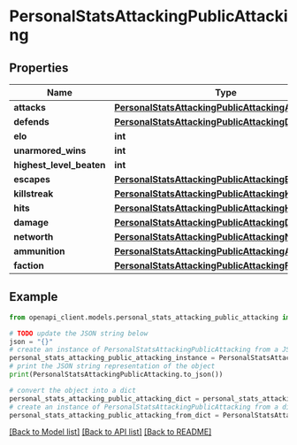 # PersonalStatsAttackingPublicAttacking


## Properties

Name | Type | Description | Notes
------------ | ------------- | ------------- | -------------
**attacks** | [**PersonalStatsAttackingPublicAttackingAttacks**](PersonalStatsAttackingPublicAttackingAttacks.md) |  | 
**defends** | [**PersonalStatsAttackingPublicAttackingDefends**](PersonalStatsAttackingPublicAttackingDefends.md) |  | 
**elo** | **int** |  | 
**unarmored_wins** | **int** |  | 
**highest_level_beaten** | **int** |  | 
**escapes** | [**PersonalStatsAttackingPublicAttackingEscapes**](PersonalStatsAttackingPublicAttackingEscapes.md) |  | [optional] 
**killstreak** | [**PersonalStatsAttackingPublicAttackingKillstreak**](PersonalStatsAttackingPublicAttackingKillstreak.md) |  | 
**hits** | [**PersonalStatsAttackingPublicAttackingHits**](PersonalStatsAttackingPublicAttackingHits.md) |  | 
**damage** | [**PersonalStatsAttackingPublicAttackingDamage**](PersonalStatsAttackingPublicAttackingDamage.md) |  | 
**networth** | [**PersonalStatsAttackingPublicAttackingNetworth**](PersonalStatsAttackingPublicAttackingNetworth.md) |  | 
**ammunition** | [**PersonalStatsAttackingPublicAttackingAmmunition**](PersonalStatsAttackingPublicAttackingAmmunition.md) |  | 
**faction** | [**PersonalStatsAttackingPublicAttackingFaction**](PersonalStatsAttackingPublicAttackingFaction.md) |  | 

## Example

```python
from openapi_client.models.personal_stats_attacking_public_attacking import PersonalStatsAttackingPublicAttacking

# TODO update the JSON string below
json = "{}"
# create an instance of PersonalStatsAttackingPublicAttacking from a JSON string
personal_stats_attacking_public_attacking_instance = PersonalStatsAttackingPublicAttacking.from_json(json)
# print the JSON string representation of the object
print(PersonalStatsAttackingPublicAttacking.to_json())

# convert the object into a dict
personal_stats_attacking_public_attacking_dict = personal_stats_attacking_public_attacking_instance.to_dict()
# create an instance of PersonalStatsAttackingPublicAttacking from a dict
personal_stats_attacking_public_attacking_from_dict = PersonalStatsAttackingPublicAttacking.from_dict(personal_stats_attacking_public_attacking_dict)
```
[[Back to Model list]](../README.md#documentation-for-models) [[Back to API list]](../README.md#documentation-for-api-endpoints) [[Back to README]](../README.md)


